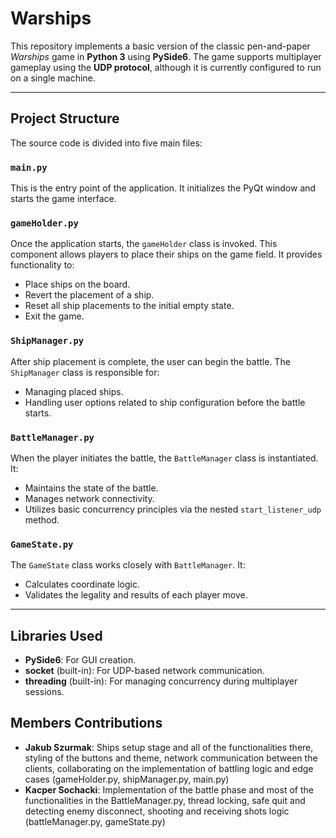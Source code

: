 # Warships

This repository implements a basic version of the classic pen-and-paper *Warships* game in **Python 3** using **PySide6**. 
The game supports multiplayer gameplay using the **UDP protocol**, although it is currently configured to run on a single machine.

---

## Project Structure

The source code is divided into five main files:

### `main.py`
This is the entry point of the application. It initializes the PyQt window and starts the game interface.

### `gameHolder.py`
Once the application starts, the `gameHolder` class is invoked. This component allows players to place their ships on the game field. It provides functionality to:

- Place ships on the board.
- Revert the placement of a ship.
- Reset all ship placements to the initial empty state.
- Exit the game.

### `ShipManager.py`
After ship placement is complete, the user can begin the battle. The `ShipManager` class is responsible for:

- Managing placed ships.
- Handling user options related to ship configuration before the battle starts.

### `BattleManager.py`
When the player initiates the battle, the `BattleManager` class is instantiated. It:

- Maintains the state of the battle.
- Manages network connectivity.
- Utilizes basic concurrency principles via the nested `start_listener_udp` method.

### `GameState.py`
The `GameState` class works closely with `BattleManager`. It:

- Calculates coordinate logic.
- Validates the legality and results of each player move.

---

## Libraries Used

- **PySide6**: For GUI creation.
- **socket** (built-in): For UDP-based network communication.
- **threading** (built-in): For managing concurrency during multiplayer sessions.


## Members Contributions

- **Jakub Szurmak**: Ships setup stage and all of the functionalities there, styling of the buttons and theme, network communication between the clients, collaborating on the implementation of battling logic and edge cases (gameHolder.py, shipManager.py, main.py)
- **Kacper Sochacki**: Implementation of the battle phase and most of the functionalities in the BattleManager.py, thread locking, safe quit and detecting enemy disconnect, shooting and receiving shots logic (battleManager.py, gameState.py)
